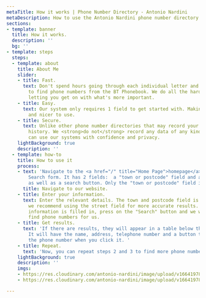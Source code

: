 ```yaml
---
metaTitle: How it works | Phone Number Directory - Antonio Nardini
metaDescription: How to use the Antonio Nardini phone number directory system.
sections:
- template: banner
  title: How it works.
  description: ''
  bg: ''
- template: steps
  steps:
  - template: about
    title: About Me
    slider:
    - title: Fast.
      text: Don't spend hours going through each individual letter and name trying
        to find phone numbers from the BT Phonebook. We do all the hard work for you
        letting you get on with what's more important.
    - title: Easy.
      text: Our system only requires 1 field to get started with. Making it much easier
        and nicer to use.
    - title: Secure.
      text: Unlike other phone number directories that may record your directory search
        history. We <strong>do not</strong> record any data of any kind. Meaning you
        can use our systems with confidence and privacy.
    lightBackground: true
    description: ''
  - template: how-to
    title: How to use it
    process:
    - text: 'Navigate to the <a href="/" title="Home Page">homepage</a> and find the
        Search form. It has 2 fields:  a "town or postcode" field and a "street" field
        as well as a search button. Only the "town or postcode" field is required.'
      title: Navigate to our website.
    - title: Enter your information.
      text: Enter the relevant details. The town and postcode field is required but
        we recommend using the street field for more accurate results. Once, all the
        information is filled in, press on the "Search" button and we will start to
        find phone numbers for us.
    - title: Get results.
      text: 'If there are results, they will appear in a table below the search form.
        It will have the name, address, telephone number and a button that copies
        the phone number when you click it. '
    - title: Repeat.
      text: 'Now, you can repeat steps 2 and 3 to find more phone numbers. '
    lightBackground: true
    description: ''
    imgs:
    - https://res.cloudinary.com/antonio-nardini/image/upload/v1664197800/Phone_Numbers_Search_Form_Mockup_wzultz.png
    - https://res.cloudinary.com/antonio-nardini/image/upload/v1664197800/Phone_Numbers_Website_fez6gr.png

---
```

